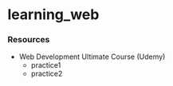# learning_web

### Resources

* Web Development Ultimate Course (Udemy)
    - practice1
    - practice2
